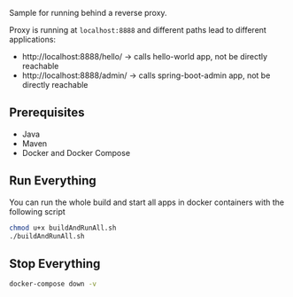 
Sample for running behind a reverse proxy.

Proxy is running at `localhost:8888` and different paths lead to different applications:

- http://localhost:8888/hello/ -> calls hello-world app, not be directly reachable
- http://localhost:8888/admin/ -> calls spring-boot-admin app, not be directly reachable

## Prerequisites

- Java
- Maven
- Docker and Docker Compose

## Run Everything
You can run the whole build and start all apps in docker containers with the following script
```bash
chmod u+x buildAndRunAll.sh
./buildAndRunAll.sh
```

## Stop Everything
```bash
docker-compose down -v
```
